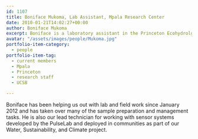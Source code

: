 ```yaml
---
id: 1107
title: Boniface Mukoma, Lab Assistant, Mpala Research Center
date: 2010-01-21T14:02:27+00:00
author: Boniface Mukoma
excerpt: Boniface is a laboratory assistant in the Princeton Ecohydrolgy Lab facility at the Mpala Research Center
avatar: "/assets/images/people/Mukoma.jpg"
portfolio-item-category:
  - people
portfolio-item-tag:
  - current members
  - Mpala
  - Princeton
  - research staff
  - UCSB

---
```


Boniface has been helping us out with lab and field work since January 2012 and has taken over many of the sample preparation and management tasks. He is also our lead technician for working with sensor systems developed by the PulseLab and deployed in communities as part of our Water, Sustainability, and Climate project.
